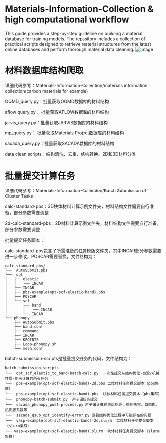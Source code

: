 # Materials-Information-Collection & high computational workflow
This guide provides a step-by-step guideline on building a material database for training models. 
The repository includes a collection of practical scripts designed to retrieve material structures from the latest online databases and perform thorough material data cleaning.
![image](https://github.com/user-attachments/assets/bba9337d-b5f2-4916-9873-0915c6c8f642)

# 材料数据库结构爬取

详细代码参考：Materials-Information-Collection/materials information collection(carbon materials for example)

OQMD_query.py：批量获取OQMD数据库的材料结构

aflow query.py： 批量获取AFLOW数据库的材料结构

jarvis_query.py：批量获取JARVIS数据库的材料结构

mp_query.py： 批量获取Materials Project数据库的材料结构

sacada_query.py：批量获取SACADA数据库的材料结构

data clean scripts：结构清洗、去重、结构转换、2D和3D材料分类
# 批量提交计算任务
详细代码参考：Materials-Information-Collection/Batch Submission of Cluster Tasks

calc-standard-pbs：3D块体材料计算示例文件夹，材料结构文件需要自行准备，部分参数需要调整

2d-calc-standard-pbs：2D材料计算示例文件夹，材料结构文件需要自行准备，部分参数需要调整

批量提交任务脚本：

calc-standard-pbs包含了所需准备的任务模版文件夹，其中INCAR部分参数需要进一步修改，POSCAR需要替换，文件结构为：
```
calc-standard-pbs/
└──  AutoSubmit.pbs
└──  opt
│   ├── elastic
│   │   └── INCAR
│   ├── INCAR
│   ├── pbs-example(opt-scf-elastic-band).pbs
│   ├── POSCAR
│   └── scf
│       ├── band
│       │   └── INCAR
│       └── INCAR
└── phonopy
    ├── AutoSubmit.pbs   
    ├── band.conf    
    ├── command    
    ├── INCAR    
    ├── KPOINTS    
    ├── Loop-phonopy.sh    
    └── mesh.conf
```  
batch-submission-scripts是批量提交任务的代码，文件结构为：
```
batch-submission-scripts
└──  opt_scf_elastic_to_band-batch-calc.py  一次性提交从结构优化-自洽/机械性质-能带计算的所有任务
└──  pbs-example(opt-scf-elastic-band)-2d.pbs 二维材料任务提交脚本（pbs集群）
└──  pbs-example(opt-scf-elastic-band).pbs  块体材料任务提交脚本（pbs集群）
└──  phonopy-batch-submit.py  声子谱任务提交
└──  sacada_phonopy_post-process.py 声子谱计算结果后处理，得到热容、自由能、热膨胀系数等
└──  sacada_qsub_opt_identify-error.py 查看结构优化过程中可能存在的问题
└──  vasp-example(opt-scf-elastic-band)-2d.slurm  二维材料任务提交脚本（slurm集群）
└── vasp-example(opt-scf-elastic-band).slurm  块体材料任务提交脚本（slurm集群）
```
